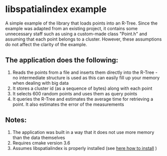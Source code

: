 # libspatialindex example
A simple example of the library that loads points into an R-Tree. Since the example was adapted from an existing project,  it contains some unnecessary staff such as using a custom-made class "Point.h" and assuming that each point belongs to a cluster. However, these assumptions do not affect the clarity of the example. 

## The application does the following:
1. Reads the points from a file and inserts them directly into the R-Tree - no intermediate structure is used as this can easily fill up your memory when dealing with big data
2. It stores a cluster id (as a sequence of bytes) along with each point 
3. It selects 600 random points and uses them as query points 
4. It queries the R-Tree and estimates the average time for retrieving a point. It also estimates the error of the measurements 

## Notes:
1. The application was built in a way that it does not use more memory than the data themselves 
2. Requires cmake version 3.6
3. Assumes libspatialindex is properly installed (see [here how to install](https://github.com/libspatialindex/libspatialindex/wiki/1.-Getting-Started) )
